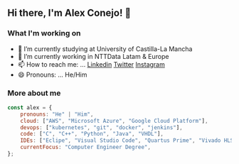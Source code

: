 ## Hi there, I'm Alex Conejo! 👋


### What I'm working on

- 🔭 I’m currently studying at University of Castilla-La Mancha
- 🌱 I’m currently working in NTTData Latam & Europe
- 📫 How to reach me: ... [Linkedin](www.linkedin.com/in/alex-conejo-martín-300b81193) [Twitter](https://twitter.com/alexconejo_glvz) [Instagram](https://www.instagram.com/alexconejom/) 
- 😄 Pronouns: ... He/Him


### More about me
```javascript
const alex = {
    pronouns: "He" | "Him",
    cloud: ["AWS", "Microsoft Azure", "Google Cloud Platform"],
    devops: ["kubernetes", "git", "docker", "jenkins"],
    code: ["C", "C++", "Python", "Java", "VHDL"],
    IDEs: ["Eclipe", "Visual Studio Code", "Quartus Prime", "Vivado HLS", "Spyder3"]
    currentFocus: "Computer Engineer Degree",
};
```


